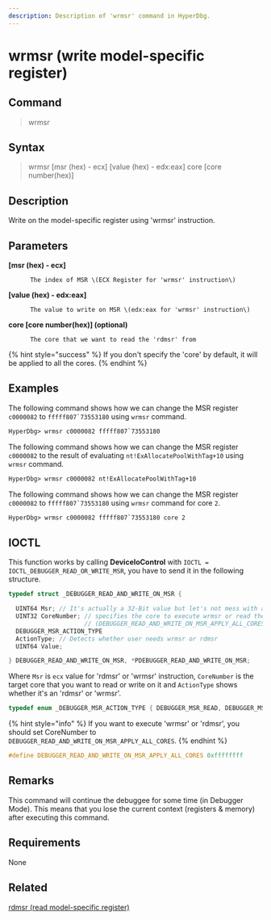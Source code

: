 ```yaml
---
description: Description of 'wrmsr' command in HyperDbg.
---
```


# wrmsr \(write model-specific register\)

## Command

> wrmsr

## Syntax

> wrmsr \[msr \(hex\) - ecx\] \[value \(hex\) - edx:eax\] core \[core number\(hex\)\]

## Description

Write on the model-specific register using 'wrmsr' instruction.

## Parameters

**\[msr \(hex\) - ecx\]**

```text
      The index of MSR \(ECX Register for 'wrmsr' instruction\)
```

**\[value \(hex\) - edx:eax\]**

```text
      The value to write on MSR \(edx:eax for 'wrmsr' instruction\)
```

**core \[core number\(hex\)\] \(optional\)**

```text
      The core that we want to read the 'rdmsr' from
```

{% hint style="success" %}
If you don't specify the 'core' by default, it will be applied to all the cores.
{% endhint %}

## Examples

The following command shows how we can change the MSR register `c0000082` to ``fffff807`73553180`` using `wrmsr` command.

```diff
HyperDbg> wrmsr c0000082 fffff807`73553180
```

The following command shows how we can change the MSR register `c0000082` to the result of evaluating `nt!ExAllocatePoolWithTag+10` using `wrmsr` command.

```diff
HyperDbg> wrmsr c0000082 nt!ExAllocatePoolWithTag+10
```

The following command shows how we can change the MSR register `c0000082` to ``fffff807`73553180`` using `wrmsr` command for core `2`.

```diff
HyperDbg> wrmsr c0000082 fffff807`73553180 core 2
```

## IOCTL

This function works by calling **DeviceIoControl** with `IOCTL = IOCTL_DEBUGGER_READ_OR_WRITE_MSR`, you have to send it in the following structure.

```c
typedef struct _DEBUGGER_READ_AND_WRITE_ON_MSR {

  UINT64 Msr; // It's actually a 32-Bit value but let's not mess with a register
  UINT32 CoreNumber; // specifies the core to execute wrmsr or read the msr
                     // (DEBUGGER_READ_AND_WRITE_ON_MSR_APPLY_ALL_CORES mean all the cores)
  DEBUGGER_MSR_ACTION_TYPE
  ActionType; // Detects whether user needs wrmsr or rdmsr
  UINT64 Value;

} DEBUGGER_READ_AND_WRITE_ON_MSR, *PDEBUGGER_READ_AND_WRITE_ON_MSR;
```

Where `Msr` is `ecx` value for 'rdmsr' or 'wrmsr' instruction, `CoreNumber` is the target core that you want to read or write on it and `ActionType` shows whether it's an 'rdmsr' or 'wrmsr'.

```c
typedef enum _DEBUGGER_MSR_ACTION_TYPE { DEBUGGER_MSR_READ, DEBUGGER_MSR_WRITE } DEBUGGER_MSR_ACTION_TYPE;
```

{% hint style="info" %}
If you want to execute 'wrmsr' or 'rdmsr', you should set CoreNumber to `DEBUGGER_READ_AND_WRITE_ON_MSR_APPLY_ALL_CORES`.
{% endhint %}

```c
#define DEBUGGER_READ_AND_WRITE_ON_MSR_APPLY_ALL_CORES 0xffffffff
```

## **Remarks**

This command will continue the debuggee for some time \(in Debugger Mode\). This means that you lose the current context \(registers & memory\) after executing this command.

## Requirements

None

## Related

[rdmsr \(read model-specific register\)](https://docs.hyperdbg.org/commands/debugging-commands/rdmsr)

